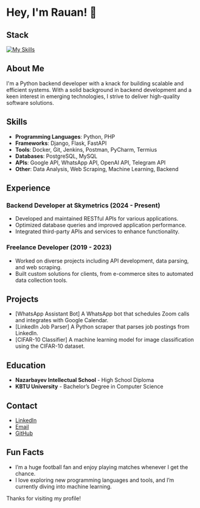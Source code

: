 # Hey, I'm Rauan! 👋

## Stack
[![My Skills]([https://skillicons.dev/icons?i=go,py,react,nextjs,docker)](https://skillicons.dev](https://skillicons.dev/icons?i=py,django,github,docker,linkedin,postman,postgres,pycharm,rabbitmq,redis,selenium,tensowflow))

## About Me
I'm a Python backend developer with a knack for building scalable and efficient systems. With a solid background in backend development and a keen interest in emerging technologies, I strive to deliver high-quality software solutions.

## Skills
- **Programming Languages**: Python, PHP
- **Frameworks**: Django, Flask, FastAPI
- **Tools**: Docker, Git, Jenkins, Postman, PyCharm, Termius
- **Databases**: PostgreSQL, MySQL
- **APIs**: Google API, WhatsApp API, OpenAI API, Telegram API
- **Other**: Data Analysis, Web Scraping, Machine Learning, Backend

## Experience
### Backend Developer at Skymetrics (2024 - Present)
- Developed and maintained RESTful APIs for various applications.
- Optimized database queries and improved application performance.
- Integrated third-party APIs and services to enhance functionality.

### Freelance Developer (2019 - 2023)
- Worked on diverse projects including API development, data parsing, and web scraping.
- Built custom solutions for clients, from e-commerce sites to automated data collection tools.

## Projects
- [WhatsApp Assistant Bot] A WhatsApp bot that schedules Zoom calls and integrates with Google Calendar. 
- [LinkedIn Job Parser] A Python scraper that parses job postings from LinkedIn. 
- [CIFAR-10 Classifier] A machine learning model for image classification using the CIFAR-10 dataset.

## Education
- **Nazarbayev Intellectual School** - High School Diploma
- **KBTU University** - Bachelor’s Degree in Computer Science

## Contact
- [LinkedIn](https://www.linkedin.com/in/devrauan/)
- [Email](mailto:nezoxplay555@gmail.com)
- [GitHub](https://github.com/kulmaganbetov)

## Fun Facts
- I’m a huge football fan and enjoy playing matches whenever I get the chance.
- I love exploring new programming languages and tools, and I’m currently diving into machine learning.

Thanks for visiting my profile! 
